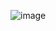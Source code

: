 ![image](https://github.com/Danty11/toDoList/assets/170439249/9e719e5a-3e50-4d26-a34b-edd5bbb6305a)
